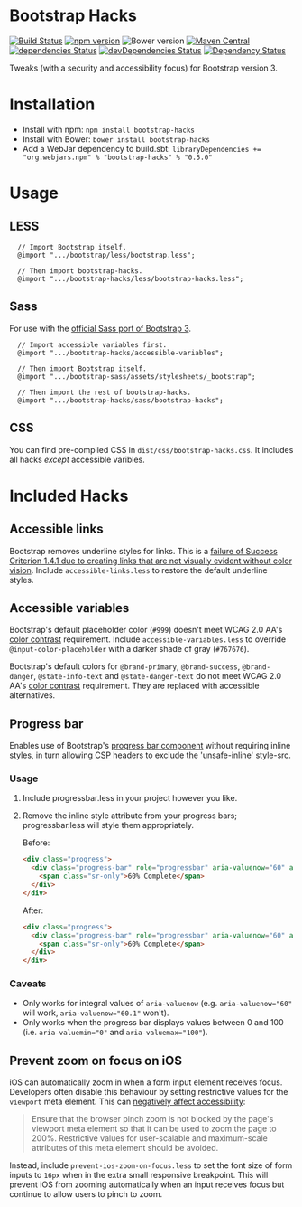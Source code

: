 Bootstrap Hacks
===============
[![Build Status](https://travis-ci.org/danielnixon/bootstrap-hacks.svg?branch=master)](https://travis-ci.org/danielnixon/bootstrap-hacks)
[![npm version](https://img.shields.io/npm/v/bootstrap-hacks.svg)](https://www.npmjs.com/package/bootstrap-hacks)
![Bower version](https://img.shields.io/bower/v/bootstrap-hacks.svg)
[![Maven Central](https://maven-badges.herokuapp.com/maven-central/org.webjars.npm/bootstrap-hacks/badge.svg)](https://maven-badges.herokuapp.com/maven-central/org.webjars.npm/bootstrap-hacks)
[![dependencies Status](https://david-dm.org/danielnixon/bootstrap-hacks/status.svg)](https://david-dm.org/danielnixon/bootstrap-hacks)
[![devDependencies Status](https://david-dm.org/danielnixon/bootstrap-hacks/dev-status.svg)](https://david-dm.org/danielnixon/bootstrap-hacks?type=dev)
[![Dependency Status](https://dependencyci.com/github/danielnixon/bootstrap-hacks/badge)](https://dependencyci.com/github/danielnixon/bootstrap-hacks)

Tweaks (with a security and accessibility focus) for Bootstrap version 3.

Installation
============
* Install with npm: `npm install bootstrap-hacks`
* Install with Bower: `bower install bootstrap-hacks`
* Add a WebJar dependency to build.sbt: `libraryDependencies += "org.webjars.npm" % "bootstrap-hacks" % "0.5.0"`

Usage
=====

LESS
----

```
  // Import Bootstrap itself.
  @import ".../bootstrap/less/bootstrap.less";
  
  // Then import bootstrap-hacks.
  @import ".../bootstrap-hacks/less/bootstrap-hacks.less";
```

Sass
----
For use with the [official Sass port of Bootstrap 3](https://github.com/twbs/bootstrap-sass).

```
  // Import accessible variables first.
  @import ".../bootstrap-hacks/accessible-variables";

  // Then import Bootstrap itself.
  @import ".../bootstrap-sass/assets/stylesheets/_bootstrap";
  
  // Then import the rest of bootstrap-hacks.
  @import ".../bootstrap-hacks/sass/bootstrap-hacks";
```

CSS
---

You can find pre-compiled CSS in `dist/css/bootstrap-hacks.css`. It includes all hacks _except_ accessible varibles.

Included Hacks
==============

Accessible links
----------------
Bootstrap removes underline styles for links. This is a [failure of Success Criterion 1.4.1 due to creating links that are not visually evident without color vision](https://www.w3.org/TR/WCAG20-TECHS/F73.html). Include `accessible-links.less` to restore the default underline styles.

Accessible variables
--------------------
Bootstrap's default placeholder color (`#999`) doesn't meet WCAG 2.0 AA's [color contrast](http://www.w3.org/TR/UNDERSTANDING-WCAG20/visual-audio-contrast-contrast.html) requirement. Include `accessible-variables.less` to override `@input-color-placeholder` with a darker shade of gray (`#767676`).

Bootstrap's default colors for `@brand-primary`, `@brand-success`, `@brand-danger`, `@state-info-text` and `@state-danger-text` do not meet WCAG 2.0 AA's [color contrast](http://www.w3.org/TR/UNDERSTANDING-WCAG20/visual-audio-contrast-contrast.html) requirement. They are replaced with accessible alternatives.

Progress bar
------------

Enables use of Bootstrap's [progress bar component](http://getbootstrap.com/components/#progress) without requiring inline styles, in turn allowing [CSP](https://developer.mozilla.org/en-US/docs/Web/Security/CSP) headers to exclude the 'unsafe-inline' style-src.

### Usage

1. Include progressbar.less in your project however you like.
2. Remove the inline style attribute from your progress bars; progressbar.less will style them appropriately.

    Before:
    
    ```html
    <div class="progress">
      <div class="progress-bar" role="progressbar" aria-valuenow="60" aria-valuemin="0" aria-valuemax="100" style="width: 60%;">
        <span class="sr-only">60% Complete</span>
      </div>
    </div>
    ```
    
    After:
    
    ```html
    <div class="progress">
      <div class="progress-bar" role="progressbar" aria-valuenow="60" aria-valuemin="0" aria-valuemax="100">
        <span class="sr-only">60% Complete</span>
      </div>
    </div>
    ```

### Caveats

* Only works for integral values of `aria-valuenow` (e.g. `aria-valuenow="60"` will work, `aria-valuenow="60.1"` won't).
* Only works when the progress bar displays values between 0 and 100 (i.e. `aria-valuemin="0"` and  `aria-valuemax="100"`).

Prevent zoom on focus on iOS
----------------------------

iOS can automatically zoom in when a form input element receives focus. Developers often disable this behaviour by setting restrictive values for the `viewport` meta element. This can [negatively affect accessibility](https://www.w3.org/TR/mobile-accessibility-mapping/#zoom-magnification):

> Ensure that the browser pinch zoom is not blocked by the page's viewport meta element so that it can be used to zoom the page to 200%. Restrictive values for user-scalable and maximum-scale attributes of this meta element should be avoided.

Instead, include `prevent-ios-zoom-on-focus.less` to set the font size of form inputs to `16px` when in the extra small responsive breakpoint. This will prevent iOS from zooming automatically when an input receives focus but continue to allow users to pinch to zoom.
